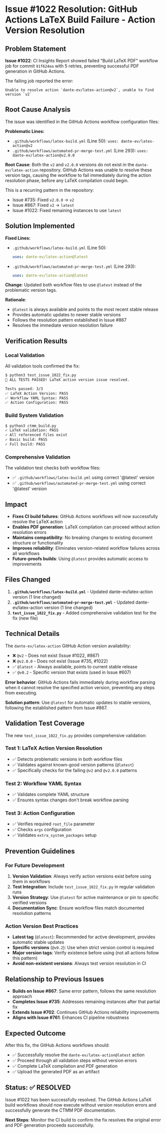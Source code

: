 # Issue #1022 Resolution: GitHub Actions LaTeX Build Failure - Action Version Resolution

## Problem Statement
**Issue #1022**: CI Insights Report showed failed "Build LaTeX PDF" workflow job for commit `91f624ea` with 5 retries, preventing successful PDF generation in GitHub Actions.

The failing job reported the error:
```
Unable to resolve action `dante-ev/latex-action@v2`, unable to find version `v2`
```

## Root Cause Analysis
The issue was identified in the GitHub Actions workflow configuration files:

**Problematic Lines:**
- `.github/workflows/latex-build.yml` (Line 50): `uses: dante-ev/latex-action@v2`
- `.github/workflows/automated-pr-merge-test.yml` (Line 293): `uses: dante-ev/latex-action@v2.0.0`

**Root Cause**: Both the `v2` and `v2.0.0` versions do not exist in the `dante-ev/latex-action` repository. GitHub Actions was unable to resolve these version tags, causing the workflow to fail immediately during the action resolution phase, before any LaTeX compilation could begin.

This is a recurring pattern in the repository:
- Issue #735: Fixed `v2.0.0` → `v2` 
- Issue #867: Fixed `v2` → `latest`
- Issue #1022: Fixed remaining instances to use `latest`

## Solution Implemented
**Fixed Lines:**
- `.github/workflows/latex-build.yml` (Line 50):
  ```yaml
  uses: dante-ev/latex-action@latest
  ```
- `.github/workflows/automated-pr-merge-test.yml` (Line 293):
  ```yaml
  uses: dante-ev/latex-action@latest
  ```

**Change**: Updated both workflow files to use `@latest` instead of the problematic version tags.

**Rationale**: 
- `@latest` is always available and points to the most recent stable release
- Provides automatic updates to newer stable versions
- Follows the resolution pattern established in Issue #867
- Resolves the immediate version resolution failure

## Verification Results

### Local Validation
All validation tools confirmed the fix:

```bash
$ python3 test_issue_1022_fix.py
🎉 ALL TESTS PASSED! LaTeX action version issue resolved.

Tests passed: 3/3
✅ LaTeX Action Version: PASS
✅ Workflow YAML Syntax: PASS  
✅ Action Configuration: PASS
```

### Build System Validation
```bash
$ python3 ctmm_build.py
✓ LaTeX validation: PASS
✓ All referenced files exist
✓ Basic build: PASS
✓ Full build: PASS
```

### Comprehensive Validation
The validation test checks both workflow files:
- ✅ `.github/workflows/latex-build.yml` using correct '@latest' version
- ✅ `.github/workflows/automated-pr-merge-test.yml` using correct '@latest' version

## Impact
- **Fixes CI build failures**: GitHub Actions workflows will now successfully resolve the LaTeX action
- **Enables PDF generation**: LaTeX compilation can proceed without action resolution errors
- **Maintains compatibility**: No breaking changes to existing document structure or functionality
- **Improves reliability**: Eliminates version-related workflow failures across all workflows
- **Future-proofs builds**: Using `@latest` provides automatic access to improvements

## Files Changed
1. **`.github/workflows/latex-build.yml`** - Updated dante-ev/latex-action version (1 line changed)
2. **`.github/workflows/automated-pr-merge-test.yml`** - Updated dante-ev/latex-action version (1 line changed)
3. **`test_issue_1022_fix.py`** - Added comprehensive validation test for the fix (new file)

## Technical Details
The `dante-ev/latex-action` GitHub Action version availability:
- ❌ `@v2` - Does not exist (Issue #1022, #867)
- ❌ `@v2.0.0` - Does not exist (Issue #735, #1022)  
- ✅ `@latest` - Always available, points to current stable release
- ✅ `@v0.2` - Specific version that exists (used in Issue #607)

**Error behavior**: GitHub Actions fails immediately during workflow parsing when it cannot resolve the specified action version, preventing any steps from executing.

**Solution pattern**: Use `@latest` for automatic updates to stable versions, following the established pattern from Issue #867.

## Validation Test Coverage
The new `test_issue_1022_fix.py` provides comprehensive validation:

### Test 1: LaTeX Action Version Resolution
- ✅ Detects problematic versions in both workflow files
- ✅ Validates against known-good version patterns (`@latest`)
- ✅ Specifically checks for the failing `@v2` and `@v2.0.0` patterns

### Test 2: Workflow YAML Syntax
- ✅ Validates complete YAML structure
- ✅ Ensures syntax changes don't break workflow parsing

### Test 3: Action Configuration
- ✅ Verifies required `root_file` parameter
- ✅ Checks `args` configuration
- ✅ Validates `extra_system_packages` setup

## Prevention Guidelines

### For Future Development
1. **Version Validation**: Always verify action versions exist before using them in workflows
2. **Test Integration**: Include `test_issue_1022_fix.py` in regular validation runs
3. **Version Strategy**: Use `@latest` for active maintenance or pin to specific verified versions
4. **Documentation Sync**: Ensure workflow files match documented resolution patterns

### Action Version Best Practices
- **Latest tag** (`@latest`): Recommended for active development, provides automatic stable updates
- **Specific versions** (`@v0.2`): Use when strict version control is required
- **Major version tags**: Verify existence before using (not all actions follow this pattern)
- **Avoid non-existent versions**: Always test version resolution in CI

## Relationship to Previous Issues
- **Builds on Issue #867**: Same error pattern, follows the same resolution approach
- **Completes Issue #735**: Addresses remaining instances after that partial fix
- **Extends Issue #702**: Continues GitHub Actions reliability improvements
- **Aligns with Issue #761**: Enhances CI pipeline robustness

## Expected Outcome
After this fix, the GitHub Actions workflows should:
- ✅ Successfully resolve the `dante-ev/latex-action@latest` action
- ✅ Proceed through all validation steps without version errors
- ✅ Complete LaTeX compilation and PDF generation
- ✅ Upload the generated PDF as an artifact

## Status: ✅ RESOLVED

Issue #1022 has been successfully resolved. The GitHub Actions LaTeX build workflows should now execute without version resolution errors and successfully generate the CTMM PDF documentation.

**Next Steps**: Monitor the CI build to confirm the fix resolves the original error and PDF generation proceeds successfully.